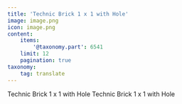 ```yaml
---
title: 'Technic Brick 1 x 1 with Hole'
image: image.png
icon: image.png
content:
    items:
        '@taxonomy.part': 6541
    limit: 12
    pagination: true
taxonomy:
    tag: translate
---
```


Technic Brick 1 x 1 with Hole
Technic Brick 1 x 1 with Hole
